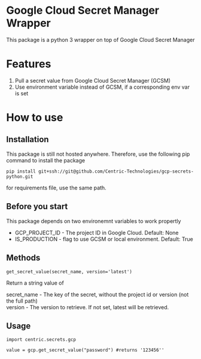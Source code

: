 # Google Cloud Secret Manager Wrapper
This package is a python 3 wrapper on top of Google Cloud Secret Manager

# Features
1. Pull a secret value from Google Cloud Secret Manager (GCSM)
2. Use environment variable instead of GCSM, if a corresponding env var is set

# How to use
## Installation
This package is still not hosted anywhere. Therefore, use the following pip command to install the package
```
pip install git+ssh://git@github.com/Centric-Technologies/gcp-secrets-python.git
```

for requirements file, use the same path.

## Before you start
This package depends on two environemnt variables to work propertly
- GCP_PROJECT_ID - The project ID in Google Cloud. Default: None
- IS_PRODUCTION - flag to use GCSM or local environment. Default: True

## Methods
```
get_secret_value(secret_name, version='latest')
```
Return a string value of 

secret_name - The key of the secret, without the project id or version (not the full path)  
version - The version to retrieve. If not set, latest will be retrieved.

## Usage

```
import centric.secrets.gcp

value = gcp.get_secret_value("password") #returns '123456''
```